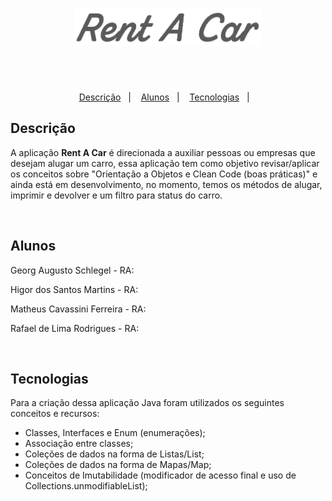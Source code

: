 <p align="center">
  <img src="public/logoImg.png" width="300px"/>
</p>

# 

<br>

<p align="center">
  <a href="#Descrição-">Descrição</a>&nbsp;&nbsp;&nbsp;|&nbsp;&nbsp;&nbsp;
  <a href="#Alunos">Alunos</a>&nbsp;&nbsp;&nbsp;|&nbsp;&nbsp;&nbsp;
  <a href="#Tecnologias">Tecnologias</a>&nbsp;&nbsp;&nbsp;|&nbsp;&nbsp;&nbsp;
</p>

## Descrição

A aplicação **Rent A Car** é direcionada a auxiliar pessoas ou empresas que desejam alugar um carro, essa aplicação tem como objetivo revisar/aplicar os conceitos sobre "Orientação a Objetos e Clean Code (boas práticas)" e ainda está em desenvolvimento, no momento, temos os métodos de alugar, imprimir e devolver e um filtro para status do carro.

<br>

## Alunos

<p>Georg Augusto Schlegel - RA:</p>
<p>Higor dos Santos Martins - RA:</p>
<p>Matheus Cavassini Ferreira - RA:</p>
<p>Rafael de Lima Rodrigues - RA:</p>

<br>

## Tecnologias

Para a criação dessa aplicação Java foram utilizados os seguintes conceitos e recursos:

- Classes, Interfaces e Enum (enumerações);
- Associação entre classes;
- Coleções de dados na forma de Listas/List;
- Coleções de dados na forma de Mapas/Map;
- Conceitos de Imutabilidade (modificador de acesso final e uso de Collections.unmodifiableList);
<br>
